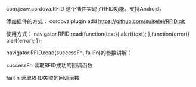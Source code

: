 com.jeaw.cordova.RFID
这个插件实现了RFID功能。支持Android。

添加插件的方式：
cordova plugin add https://github.com/suikelei/RFID.git

使用方式：
navigator.RFID.read(function(text){
    alert(text);
},function(error){
    alert(error);
});

navigator.RFID.read(successFn, failFn)的参数讲解：

successFn 读取RFID成功的回调函数

failFn 读取RFID失败的回调函数
